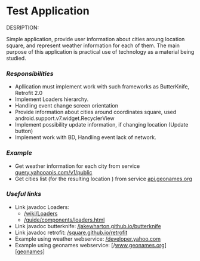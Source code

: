 # Test Application
  DESRIPTION: 
  
  Simple application, provide user information about cities aroung location square, and represent weather information for each of them. The main  purpose  of this application is  practical use of technology as a material being studied.
  
### *Responsibilities*
- Apllication must implement work with such frameworks as ButterKnife, Retrofit 2.0
- Implement Loaders hierarchy.
- Handling event change screen orientation
-  Provide information about cities around coordinates square, used android.support.v7.widget.RecyclerView
-  Implement possibility update information, if changing location (Update button)
-  Implement work with BD, Handling event lack of network.

### *Example*
- Get weather information for each city from service [query.yahooapis.com/v1/public][yahoo]
- Get cities list (for the resulting location ) from service [api.geonames.org][geonames]

[yahoo]:<https://query.yahooapis.com/v1/public>
[geonames]:<http://api.geonames.org>

### *Useful links*
- Link javadoc Loaders: 
   - [/wiki/Loaders][loaders] 
   - [/guide/components/loaders.html][loader]
- Link  javadoc butterknife:  [/jakewharton.github.io/butterknife][butterknife]
- Link javadoc retrofit: [/square.github.io/retrofit][retrofit]
- Example using  weather webservice: [/developer.yahoo.com][weather]
- Example using geonames webservice:  [/www.geonames.org][geonames]

[loaders]:<https://github.com/ArtemMikhaylov/my_android_notes/wiki/Loaders>
[loader]:<https://developer.android.com/guide/components/loaders.html>
[butterknife]:<http://jakewharton.github.io/butterknife/>
[retrofit]:<http://square.github.io/retrofit/>
[weather]:<https://developer.yahoo.com/yql/>
[geonames]:<http://www.geonames.org/export/JSONwebservices.html#citiesJSON>






